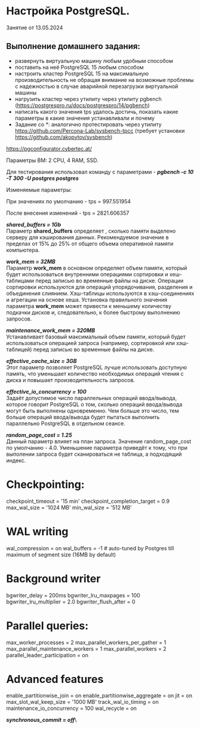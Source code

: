 # Настройка PostgreSQL. 

Занятие от 13.05.2024

## Выполнение домашнего задания:

 - развернуть виртуальную машину любым удобным способом
 - поставить на неё PostgreSQL 15 любым способом
 - настроить кластер PostgreSQL 15 на максимальную производительность не обращая внимание на возможные проблемы с надежностью в случае аварийной перезагрузки виртуальной машины
 - нагрузить кластер через утилиту через утилиту pgbench (https://postgrespro.ru/docs/postgrespro/14/pgbench)
 - написать какого значения tps удалось достичь, показать какие параметры в какие значения устанавливали и почему
 - Задание со *: аналогично протестировать через утилиту https://github.com/Percona-Lab/sysbench-tpcc (требует установки
https://github.com/akopytov/sysbench)



https://pgconfigurator.cybertec.at/

Параметры ВМ: 2 CPU, 4 RAM, SSD.

Для тестирования использовал команду с параметрами - ***pgbench -c 10 -T 300 -U postgres postgres***

Изменяемые параметры:

При значениях по умолчанию - tps = 997.551954

После внесения изменений - tps = 2821.606357

***shared_buffers = 1Gb***\
Параметр **shared_buffers** определяет , сколько памяти выделено серверу для кэширования данных. Рекомендуемое значение в пределах от 15% до 25% от общего объема оперативной памяти компьютера.

***work_mem = 32MB***\
Параметр **work_mem** в основном определяет объем памяти, который будет использоваться внутренними операциями сортировки и хеш-таблицами перед записью во временные файлы на диске. Операции сортировки используются для операций упорядочивания, разделения и объединения слиянием. Хэш-таблицы используются в хэш-соединениях и агрегации на основе хеша. Установка правильного значения параметра **work_mem** может привести к меньшему количеству подкачки дисков и, следовательно, к более быстрому выполнению запросов. 

***maintenance_work_mem = 320MB***\
Устанавливает базовый максимальный объем памяти, который будет использоваться операцией запроса (например, сортировкой или хэш-таблицей) перед записью во временные файлы на диске.

***effective_cache_size = 3GB***\
Этот параметр позволяет PostgreSQL лучше использовать доступную память, что уменьшает количество необходимых операций чтения с диска и повышает производительность запросов.


***effective_io_concurrency = 100***\
Задаёт допустимое число параллельных операций ввода/вывода, которое говорит PostgreSQL о том, сколько операций ввода/вывода могут быть выполнены одновременно. Чем больше это число, тем больше операций ввода/вывода будет пытаться выполнить параллельно PostgreSQL в отдельном сеансе. 

***random_page_cost = 1.25***\
Данный параметр влияет на план запроса. Значение random_page_cost по умолчанию - 4.0. Уменьшение параметра приведёт к тому, что при выполении запроса будет сканироваться не таблица, а подходящий индекс.

# Checkpointing:
checkpoint_timeout = '15 min'
checkpoint_completion_target = 0.9
max_wal_size = '1024 MB'
min_wal_size = '512 MB'


# WAL writing
wal_compression = on
wal_buffers = -1 # auto-tuned by Postgres till maximum of segment size (16MB by default)


# Background writer
bgwriter_delay = 200ms
bgwriter_lru_maxpages = 100
bgwriter_lru_multiplier = 2.0
bgwriter_flush_after = 0

# Parallel queries:
max_worker_processes = 2
max_parallel_workers_per_gather = 1
max_parallel_maintenance_workers = 1
max_parallel_workers = 2
parallel_leader_participation = on

# Advanced features
enable_partitionwise_join = on
enable_partitionwise_aggregate = on
jit = on
max_slot_wal_keep_size = '1000 MB'
track_wal_io_timing = on
maintenance_io_concurrency = 100
wal_recycle = on

***synchronous_commit = off***\